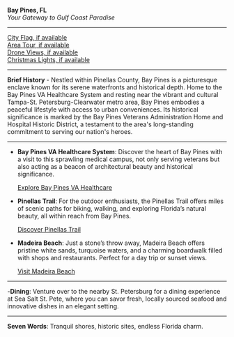 **Bay Pines, FL**  
*Your Gateway to Gulf Coast Paradise*

---

[City Flag, if available](https://www.google.com/search?tbm=isch&q=Bay+Pines+FL+Flag+Picture)  
[Area Tour, if available](https://www.youtube.com/results?search_query=Bay+Pines+FL+4k+tour)  
[Drone Views, if available](https://www.youtube.com/results?search_query=Bay+Pines+FL+4k+drone)  
[Christmas Lights, if available](https://www.youtube.com/results?search_query=Bay+Pines+FL+christmas+lights)

---

**Brief History** - Nestled within Pinellas County, Bay Pines is a picturesque enclave known for its serene waterfronts and historical depth. Home to the Bay Pines VA Healthcare System and resting near the vibrant and cultural Tampa-St. Petersburg-Clearwater metro area, Bay Pines embodies a peaceful lifestyle with access to urban conveniences. Its historical significance is marked by the Bay Pines Veterans Administration Home and Hospital Historic District, a testament to the area's long-standing commitment to serving our nation's heroes.

---

- **Bay Pines VA Healthcare System**: Discover the heart of Bay Pines with a visit to this sprawling medical campus, not only serving veterans but also acting as a beacon of architectural beauty and historical significance.

  [Explore Bay Pines VA Healthcare](https://www.youtube.com/results?search_query=Bay+Pines+VA+Healthcare)

- **Pinellas Trail**: For the outdoor enthusiasts, the Pinellas Trail offers miles of scenic paths for biking, walking, and exploring Florida’s natural beauty, all within reach from Bay Pines.

  [Discover Pinellas Trail](https://www.youtube.com/results?search_query=Pinellas+Trail)

- **Madeira Beach**: Just a stone’s throw away, Madeira Beach offers pristine white sands, turquoise waters, and a charming boardwalk filled with shops and restaurants. Perfect for a day trip or sunset views.

  [Visit Madeira Beach](https://www.youtube.com/results?search_query=Madeira+Beach)

---

-**Dining**: Venture over to the nearby St. Petersburg for a dining experience at Sea Salt St. Pete, where you can savor fresh, locally sourced seafood and innovative dishes in an elegant setting.

---

**Seven Words**: Tranquil shores, historic sites, endless Florida charm.
